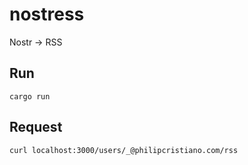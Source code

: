 # nostress
Nostr -> RSS

## Run

`cargo run`


## Request

`curl localhost:3000/users/_@philipcristiano.com/rss`
